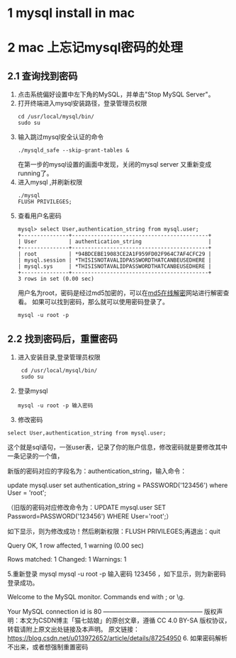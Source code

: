 # 1 mysql install in mac
# 2 mac 上忘记mysql密码的处理
## 2.1 查询找到密码
1. 点击系统偏好设置中左下角的MySQL，并单击"Stop MySQL Server"。
2. 打开终端进入mysql安装路径，登录管理员权限
	```
	cd /usr/local/mysql/bin/
	sudo su
	``` 
3. 输入跳过mysql安全认证的命令 
	```
	./mysqld_safe --skip-grant-tables &
	```
	在第一步的mysql设置的画面中发现，关闭的mysql server 又重新变成running了。
4. 进入mysql ,并刷新权限
	```
	./mysql
	FLUSH PRIVILEGES;
	```
5. 查看用户名密码
	```
	mysql> select User,authentication_string from mysql.user;
	+---------------+-------------------------------------------+
	| User          | authentication_string                     |
	+---------------+-------------------------------------------+
	| root          | *94BDCEBE19083CE2A1F959FD02F964C7AF4CFC29 |
	| mysql.session | *THISISNOTAVALIDPASSWORDTHATCANBEUSEDHERE |
	| mysql.sys     | *THISISNOTAVALIDPASSWORDTHATCANBEUSEDHERE |
	+---------------+-------------------------------------------+
	3 rows in set (0.00 sec)
	```
	用户名为root，密码是经过md5加密的，可以在[md5在线解密](https://www.cmd5.com)网站进行解密查看。
	如果可以找到密码，那么就可以使用密码登录了。
	```
	mysql -u root -p
	```
## 2.2 找到密码后，重置密码
1. 进入安装目录,登录管理员权限
	```
	 cd /usr/local/mysql/bin/
	 sudo su 
	```
2. 登录mysql  
	```
	mysql -u root -p 输入密码 
	```

3. 修改密码
```
select User,authentication_string from mysql.user;

```

这个就是sql语句，一张user表，记录了你的账户信息，修改密码就是要修改其中一条记录的一个值，

新版的密码对应的字段名为：authentication_string，输入命令：

update mysql.user set authentication_string = PASSWORD('123456') where User = 'root';

（旧版的密码对应修改命令为：UPDATE mysql.user SET Password=PASSWORD('123456') WHERE User='root';）

如下显示，则为修改成功！然后刷新权限：FLUSH PRIVILEGES;再退出：quit 

Query OK, 1 row affected, 1 warning (0.00 sec)

Rows matched: 1  Changed: 1  Warnings: 1

5.重新登录 mysql  mysql -u root -p 输入密码 123456 ，如下显示，则为新密码登录成功。

Welcome to the MySQL monitor.  Commands end with ; or \g.

Your MySQL connection id is 80
————————————————
版权声明：本文为CSDN博主「猫七姑娘」的原创文章，遵循 CC 4.0 BY-SA 版权协议，转载请附上原文出处链接及本声明。
原文链接：https://blog.csdn.net/u013972652/article/details/87254950
6. 如果密码解析不出来，或者想强制重置密码

<!--stackedit_data:
eyJoaXN0b3J5IjpbLTE4NTM4NDY2ODMsLTcxOTEyNjU4MywtMj
AzNzQ5NTgyMywtMTU1MDgyMjE4MywtMTg0MjM5Njg1NCw0OTA1
MjY0OTJdfQ==
-->